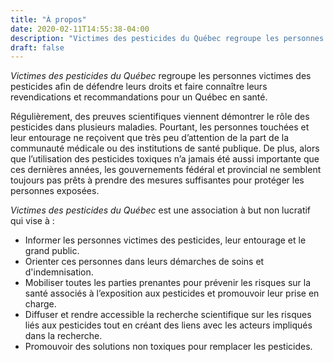 ```yaml
---
title: "À propos"
date: 2020-02-11T14:55:38-04:00
description: "Victimes des pesticides du Québec regroupe les personnes victimes des pesticides afin de défendre leurs droit pour un Québec en santé sans pesticides."
draft: false
---
```


*Victimes des pesticides du Québec* regroupe les personnes victimes des pesticides afin de défendre leurs droits
et faire connaître leurs revendications et recommandations pour un Québec en santé.

Régulièrement, des preuves scientifiques viennent démontrer le rôle des pesticides dans plusieurs maladies.
Pourtant, les personnes touchées et leur entourage ne reçoivent que très peu d’attention de la part de 
la communauté médicale ou des institutions de santé publique. De plus, alors que l’utilisation des pesticides toxiques n’a jamais été aussi importante que ces dernières années, les gouvernements fédéral et provincial ne semblent toujours pas prêts à prendre des mesures suffisantes pour protéger les personnes exposées.

*Victimes des pesticides du Québec* est une association à but non lucratif qui vise à :

* Informer les personnes victimes des pesticides, leur entourage et le grand public.
* Orienter ces personnes dans leurs démarches de soins et d'indemnisation.
* Mobiliser toutes les parties prenantes pour prévenir les risques sur la santé associés à l’exposition aux pesticides et promouvoir leur prise en charge.
* Diffuser et rendre accessible la recherche scientifique sur les risques liés aux pesticides tout en créant des liens avec les acteurs impliqués dans la recherche.
* Promouvoir des solutions non toxiques pour remplacer les pesticides.
